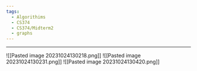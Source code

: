 ```yaml
---
tags:
  - Algorithims
  - CS374
  - CS374/Midterm2
  - graphs
---
```

---
![[Pasted image 20231024130218.png]]
![[Pasted image 20231024130231.png]]
![[Pasted image 20231024130420.png]]
